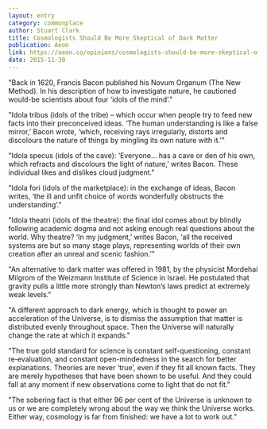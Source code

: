 ```yaml
---
layout: entry
category: commonplace
author: Stuart Clark
title: Cosmologists Should Be More Skeptical of Dark Matter
publication: Aeon
link: https://aeon.co/opinions/cosmologists-should-be-more-skeptical-of-dark-matter
date: 2015-11-30
---
```


"Back in 1620, Francis Bacon published his Novum Organum (The New Method). In his description of how to investigate nature, he cautioned would-be scientists about four ‘idols of the mind’."
 
"Idola tribus (idols of the tribe) – which occur when people try to feed new facts into their preconceived ideas. ‘The human understanding is like a false mirror,’ Bacon wrote, ‘which, receiving rays irregularly, distorts and discolours the nature of things by mingling its own nature with it.’"

"Idola specus (idols of the cave): ‘Everyone… has a cave or den of his own, which refracts and discolours the light of nature,’ writes Bacon. These individual likes and dislikes cloud judgment."

"Idola fori (idols of the marketplace): in the exchange of ideas, Bacon writes, ‘the ill and unfit choice of words wonderfully obstructs the understanding’."

"Idola theatri (idols of the theatre): the final idol comes about by blindly following academic dogma and not asking enough real questions about the world. Why theatre? ‘In my judgment,’ writes Bacon, ‘all the received systems are but so many stage plays, representing worlds of their own creation after an unreal and scenic fashion.’"

"An alternative to dark matter was offered in 1981, by the physicist Mordehai Milgrom of the Weizmann Institute of Science in Israel. He postulated that gravity pulls a little more strongly than Newton’s laws predict at extremely weak levels."

"A different approach to dark energy, which is thought to power an acceleration of the Universe, is to dismiss the assumption that matter is distributed evenly throughout space. Then the Universe will naturally change the rate at which it expands."

"The true gold standard for science is constant self-questioning, constant re‑evaluation, and constant open-mindedness in the search for better explanations. Theories are never ‘true’, even if they fit all known facts. They are merely hypotheses that have been shown to be useful. And they could fall at any moment if new observations come to light that do not fit."

"The sobering fact is that either 96 per cent of the Universe is unknown to us or we are completely wrong about the way we think the Universe works. Either way, cosmology is far from finished: we have a lot to work out."

